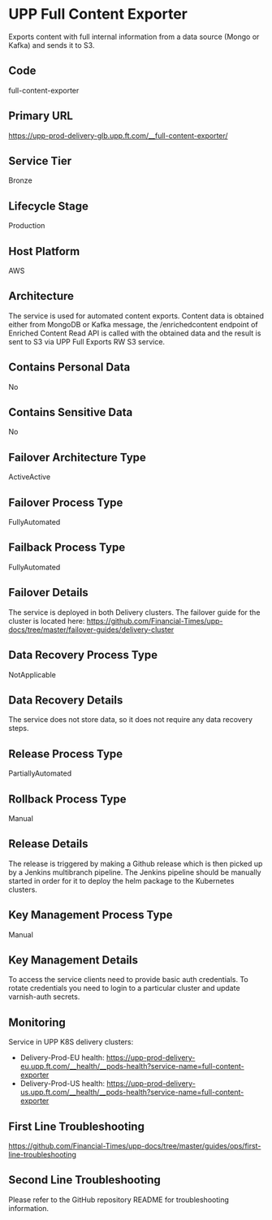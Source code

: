 <!--
    Written in the format prescribed by https://github.com/Financial-Times/runbook.md.
    Any future edits should abide by this format.
-->
# UPP Full Content Exporter

Exports content with full internal information from a data source (Mongo or Kafka) and sends it to S3.

## Code

full-content-exporter

## Primary URL

https://upp-prod-delivery-glb.upp.ft.com/__full-content-exporter/

## Service Tier

Bronze

## Lifecycle Stage

Production

## Host Platform

AWS

## Architecture

The service is used for automated content exports. Content data is obtained either from MongoDB or Kafka message, the /enrichedcontent endpoint of Enriched Content Read API is called with the obtained data and the result is sent to S3 via UPP Full Exports RW S3 service.

## Contains Personal Data

No

## Contains Sensitive Data

No

<!-- Placeholder - remove HTML comment markers to activate
## Can Download Personal Data
Choose Yes or No

...or delete this placeholder if not applicable to this system
-->

<!-- Placeholder - remove HTML comment markers to activate
## Can Contact Individuals
Choose Yes or No

...or delete this placeholder if not applicable to this system
-->

## Failover Architecture Type

ActiveActive

## Failover Process Type

FullyAutomated

## Failback Process Type

FullyAutomated

## Failover Details

The service is deployed in both Delivery clusters. The failover guide for the cluster is located here:
<https://github.com/Financial-Times/upp-docs/tree/master/failover-guides/delivery-cluster>

## Data Recovery Process Type

NotApplicable

## Data Recovery Details

The service does not store data, so it does not require any data recovery steps.

## Release Process Type

PartiallyAutomated

## Rollback Process Type

Manual

## Release Details

The release is triggered by making a Github release which is then picked up by a Jenkins multibranch pipeline. The Jenkins pipeline should be manually started in order for it to deploy the helm package to the Kubernetes clusters.

<!-- Placeholder - remove HTML comment markers to activate
## Heroku Pipeline Name
Enter descriptive text satisfying the following:
This is the name of the Heroku pipeline for this system. If you don't have a pipeline, this is the name of the app in Heroku. A pipeline is a group of Heroku apps that share the same codebase where each app in a pipeline represents the different stages in a continuous delivery workflow, i.e. staging, production.

...or delete this placeholder if not applicable to this system
-->

## Key Management Process Type

Manual

## Key Management Details

To access the service clients need to provide basic auth credentials.
To rotate credentials you need to login to a particular cluster and update varnish-auth secrets.

## Monitoring

Service in UPP K8S delivery clusters:

*   Delivery-Prod-EU health: <https://upp-prod-delivery-eu.upp.ft.com/__health/__pods-health?service-name=full-content-exporter>
*   Delivery-Prod-US health: <https://upp-prod-delivery-us.upp.ft.com/__health/__pods-health?service-name=full-content-exporter>

## First Line Troubleshooting

<https://github.com/Financial-Times/upp-docs/tree/master/guides/ops/first-line-troubleshooting>

## Second Line Troubleshooting

Please refer to the GitHub repository README for troubleshooting information.